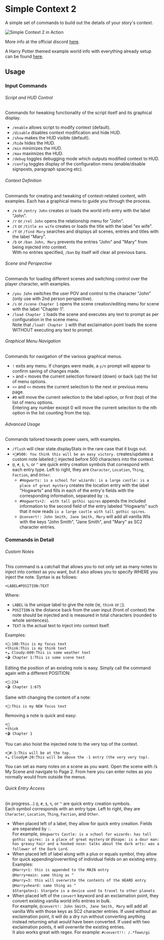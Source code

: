 # Simple Context 2
A simple set of commands to build out the details of your story's context. 

![Simple Context 2 in Action](https://cdn.discordapp.com/attachments/717764081058185316/828097660556148796/unknown.png?width=1610&height=846)

More info at the official discord [here](https://discord.com/channels/653773513857171475/717764081058185316/828113500827811890).

A Harry Potter themed example world info with everything already setup can be found [here](https://discord.com/channels/653773513857171475/717764081058185316/833599529554018364).


## Usage

### Input Commands
###### Script and HUD Control
Commands for tweaking functionality of the script itself and its graphical display.
* `/enable` allows script to modify context (default).
* `/disable` disables context modification and hide HUD.
* `/show` makes the HUD visible (default).
* `/hide` hides the HUD.
* `/min` minimizes the HUD.
* `/max` maximizes the HUD.
* `/debug` toggles debugging mode which outputs modified context to HUD.
* `/config` toggles display of the configuration menu (enable/disable signposts, paragraph spacing etc).

###### Context Definition
Commands for creating and tweaking of context-related content, with examples.
Each has a graphical menu to guide you through the process.
* `/e` or `/entry John` creates or loads the world info entry with the label "John".
* `/r` or `/rel John` opens the relationship menu for "John".
* `/t` or `/title ex wife` creates or loads the title with the label "ex wife".
* `/f` or `/find Mary` searches and displays all scenes, entries and titles with the label "Mary".
* `/b` or `/ban John, Mary` prevents the entries "John" and "Mary" from being injected into context.
<br />With no entries specified, `/ban` by itself will clear all previous bans.

###### Scene and Perspective
Commands for loading different scenes and switching control over the player character, with examples.
* `/you John` switches the user POV and control to the character "John" (only use with 2nd person perspective).
* `/s` or `/scene Chapter 1` opens the scene creation/editing menu for scene with the label "Chapter 1".
* `/load Chapter 1` loads the scene and executes any text to prompt as per configuration in the scene menu.
<br />Note that `/load! Chapter 1` with that exclaimation point loads the scene WITHOUT executing any text to prompt.

###### Graphical Menu Navigation
Commands for navigation of the various graphical menus.
* `!` exits any menu. If changes were made, a `y/n` prompt will appear to confirm saving of changes made.
* `>` and `<` moves the current selection forward (down) or back (up) the list of menu options.
* `>>` and `<<` moves the current selection to the next or previous menu page.
* `#0` will move the current selection to the label option, or first (top) of the list of menu options.
<br />Entering any number except 0 will move the current selection to the nth option in the list counting from the top.

###### Advanced Usage
Commands tailored towards power users, with examples.
* `/flush` will clear state.displayStats in the rare case that it bugs out.
* `+💭#500: You think this will be an easy victory.` creates/updates a custom note labeled `💭` injected before 500 characters into the context.
* `@`, `#`, `$`, `%`, or `^` are quick entry creation symbols that correspond with each entry type. Left to right, they are `Character`, `Location`, `Thing`, `Faction`, and `Other`.
  * `#Hogwarts: is a school for wizards: is a large castle: is a place of great mystery` creates the location entry with the label "Hogwarts" and fills in each of the entry's fields with the corresponding information, separated by `:`s.
  * `#Hogwarts+2:  with tall gothic spires` appends the included information to the second field of the entry labeled "Hogwarts" such that it now reads `is a large castle with tall gothic spires`.
  * `@convert!: John Smith, Jane Smith, Mary` will add all vanilla WIs with the keys "John Smith", "Jane Smith", and "Mary" as SC2 character entries.


### Commands in Detail
###### Custom Notes
This command is a catchall that allows you to not only set as many notes to inject into context as you want, but it also allows you to specify WHERE you inject the note.  Syntax is as follows:
```
+LABEL#POSITION:TEXT
```

Where:
 * `LABEL` is the unique label to give the note (ie, `think` or `🧠`).
 * `POSITION` is the distance back from the user input (front of context) the note should be injected and is measured in total characters (rounded to whole sentences).
 * `TEXT` is the actual text to inject into context itself.

Examples:
```
+🧠:100:This is my focus text
+think:This is my think text
+☁ Cloudy:600:This is some weather text 
+🎬 Chapter 1:This is some scene text
```

Editing the position of an existing note is easy. Simply call the command again with a different POSITION:
```
+🧠:234
+🎬 Chapter 1:675
```

Same with changing the content of a note:
```
+🧠:This is my NEW focus text
```

Removing a note is quick and easy:
```
+🧠
+think
+🎬 Chapter 1
```

You can also hoist the injected note to the very top of the context.
```
+🧠#-1:This will be at the top.
+☁ Cloudy#-20:This will be above the -1 entry (the very very top).
```

You can set as many notes on a scene as you want. Open the scene with /s My Scene and navigate to Page 2. From here you can enter notes as you normally would from outside the menus.


###### Quick Entry Access
(in progress...)
`@`, `#`, `$`, `%`, or `^` are quick entry creation symbols.
<br />Each symbol corresponds with an entry type. Left to right, they are `Character`, `Location`, `Thing`, `Faction`, and `Other`.
* When placed left of a label, they allow for quick entry creation. Fields are separated by `:`.
<br />For example, `$Hogwarts Castle: is a school for wizards: has tall gothic spires: is a place of great mystery`
or `@Snape: is a dour man: has greasy hair and a hooked nose: talks about the dark arts: was a follower of the Dark Lord`.
* When placed left of label along with a plus or equals symbol, they allow for quick appending/overwriting of individual fields on an existing entry. Examples:
<br />`@Harry+1: this is appended to the MAIN entry`
<br />`@Harry+main: same thing as ^`
<br />`@Harry=3: this will overwrite the contents of the HEARD entry`
<br />`@Harry=heard: same thing as ^`
<br />`$Stargate=1: Stargate is a device used to travel to other planets`
* When placed left of the `convert` keyword and an exclaimation point, they convert existing vanilla world info entries in bulk.
<br />For example, `@convert!: John Smith, Jane Smith, Mary` will add all vanilla WIs with those keys as SC2 character entries.
If used *without* an exclaimation point, it will do a dry run without converting anything instead returning what *would* have been converted.
If used with two exclaimation points, it will *overwrite* the existing entries.
<br />It also works great with regex. For example: `#convert!!: /.*Town/gi`





